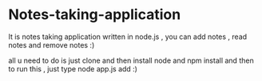 # Notes-taking-application


It is notes taking application written  in node.js , you can add notes , read notes and remove notes :)

all u need to do is just clone and then install node and  npm install and then to run this , just type node app.js add :)
